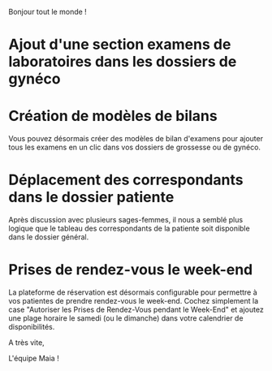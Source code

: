 Bonjour tout le monde !


# Ajout d'une section examens de laboratoires dans les dossiers de gynéco


# Création de modèles de bilans

Vous pouvez désormais créer des modèles de bilan d'examens pour ajouter tous les examens en un clic dans vos dossiers de grossesse ou de gynéco.


# Déplacement des correspondants dans le dossier patiente

Après discussion avec plusieurs sages-femmes, il nous a semblé plus logique que le tableau des correspondants de la patiente soit disponible dans le dossier général.


# Prises de rendez-vous le week-end

La plateforme de réservation est désormais configurable pour permettre à vos patientes de prendre rendez-vous le week-end.
Cochez simplement la case "Autoriser les Prises de Rendez-Vous pendant le Week-End" et ajoutez une plage horaire le samedi (ou le dimanche) dans votre calendrier de disponibilités.


A très vite,

L'équipe Maia !
